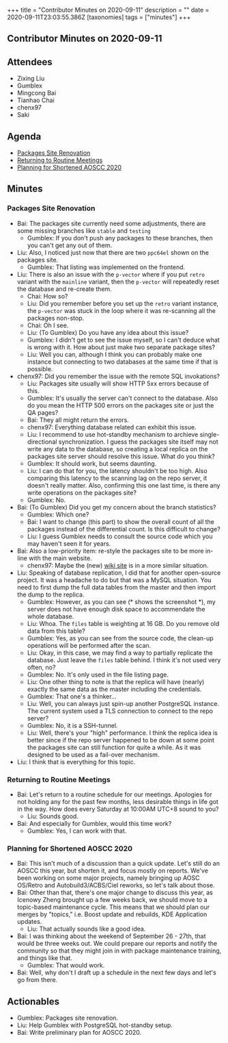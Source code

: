 +++
title = "Contributor Minutes on 2020-09-11"
description = ""
date = 2020-09-11T23:03:55.386Z
[taxonomies]
tags = ["minutes"]
+++

Contributor Minutes on 2020-09-11
---------------------------------

Attendees
---------

- Zixing Liu
- Gumblex
- Mingcong Bai
- Tianhao Chai
- chenx97
- Saki

Agenda
------
- [Packages Site Renovation](#packages-site-renovation)
- [Returning to Routine Meetings](#returning-to-routine-meetings)
- [Planning for Shortened AOSCC 2020](#planning-for-shortened-aoscc-2020)

Minutes
-------

### Packages Site Renovation

- Bai: The packages site currently need some adjustments, there are some missing branches like `stable` and `testing`
    - Gumblex: If you don't push any packages to these branches, then you can't get any out of them.
- Liu: Also, I noticed just now that there are two `ppc64el` shown on the packages site.
    - Gumblex: That listing was implemented on the frontend.
- Liu: There is also an issue with the `p-vector` where if you put `retro` variant with the `mainline` variant, then the `p-vector` will repeatedly reset the database and re-create them.
    - Chai: How so?
    - Liu: Did you remember before you set up the `retro` variant instance, the `p-vector` was stuck in the loop where it was re-scanning all the packages non-stop.
    - Chai: Oh I see.
    - Liu: (To Gumblex) Do you have any idea about this issue?
    - Gumblex: I didn't get to see the issue myself, so I can't deduce what is wrong with it. How about just make two separate package sites?
    - Liu: Well you can, although I think you can probably make one instance but connecting to two databases at the same time if that is possible.
- chenx97: Did you remember the issue with the remote SQL invokations?
    - Liu: Packages site usually will show HTTP 5xx errors because of this.
    - Gumblex: It's usually the server can't connect to the database. Also do you mean the HTTP 500 errors on the packages site or just the QA pages?
    - Bai: They all might return the errors.
    - chenx97: Everything database related can exhibit this issue.
    - Liu: I recommend to use hot-standby mechanism to archieve single-directional synchronization. I guess the packages site itself may not write any data to the database, so creating a local replica on the packages site server should resolve this issue. What do you think?
    - Gumblex: It should work, but seems daunting.
    - Liu: I can do that for you, the latency shouldn't be too high. Also comparing this latency to the scanning lag on the repo server, it doesn't really matter. Also, confirming this one last time, is there any write operations on the packages site?
    - Gumblex: No.
- Bai: (To Gumblex) Did you get my concern about the branch statistics?
    - Gumblex: Which one?
    - Bai: I want to change (this part) to show the overall count of all the packages instead of the differential count. Is this difficult to change?
    - Liu: I guess Gumblex needs to consult the source code which you may haven't seen it for years.
- Bai: Also a low-priority item: re-style the packages site to be more in-line with the main website.
    - chenx97: Maybe the (new) [wiki site](https://wiki-aosc.netlify.app) is in a more similar situation.
- Liu: Speaking of database replication, I did that for another open-source project. It was a headache to do but that was a MySQL situation. You need to first dump the full data tables from the master and then import the dump to the replica.
    - Gumblex: However, as you can see (* shows the screenshot *), my server does not have enough disk space to accommendate the whole database.
    - Liu: Whoa. The `files` table is weighting at 16 GB. Do you remove old data from this table?
    - Gumblex: Yes, as you can see from the source code, the clean-up operations will be performed after the scan.
    - Liu: Okay, in this case, we may find a way to partially replicate the database. Just leave the `files` table behind. I think it's not used very often, no?
    - Gumblex: No. It's only used in the file listing page.
    - Liu: One other thing to note is that the replica will have (nearly) exactly the same data as the master including the credentials.
    - Gumblex: That one's a thinker...
    - Liu: Well, you can always just spin-up another PostgreSQL instance. The current system used a TLS connection to connect to the repo server?
    - Gumblex: No, it is a SSH-tunnel.
    - Liu: Well, there's your "high" performance. I think the replica idea is better since if the repo server happened to be down at some point the packages site can still function for quite a while. As it was designed to be used as a fail-over mechanism.
- Liu: I think that is everything for this topic.

### Returning to Routine Meetings

- Bai: Let's return to a routine schedule for our meetings. Apologies for not holding any for the past few months, less desirable things in life got in the way. How does every Saturday at 10:00AM UTC+8 sound to you?
    - Liu: Sounds good.
- Bai: And especially for Gumblex, would this time work?
    - Gumblex: Yes, I can work with that.

### Planning for Shortened AOSCC 2020

- Bai: This isn't much of a discussion than a quick update. Let's still do an AOSCC this year, but shorten it, and focus mostly on reports. We've been working on some major projects, namely bringing up AOSC OS/Retro and Autobuild3/ACBS/Ciel reworks, so let's talk about those.
- Bai: Other than that, there's one major change to discuss this year, as Icenowy Zheng brought up a few weeks back, we should move to a topic-based maintenance cycle. This means that we should plan our merges by "topics," i.e. Boost update and rebuilds, KDE Application updates.
    - Liu: That actually sounds like a good idea.
- Bai: I was thinking about the weekend of September 26 - 27th, that would be three weeks out. We could prepare our reports and notify the community so that they might join in with package maintenance training, and things like that.
    - Gumblex: That would work.
- Bai: Well, why don't I draft up a schedule in the next few days and let's go from there.

Actionables
-----------

- Gumblex: Packages site renovation.
- Liu: Help Gumblex with PostgreSQL hot-standby setup.
- Bai: Write preliminary plan for AOSCC 2020.

